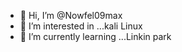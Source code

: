 - 👋 Hi, I’m @Nowfel09max
- 👀 I’m interested in ...kali Linux 
- 🌱 I’m currently learning ...Linkin park

<!---
Nowfel09max/Nowfel09max is a ✨ special ✨ repository because its `README.md` (this file) appears on your GitHub profile.
You can click the Preview link to take a look at your changes.
--->
